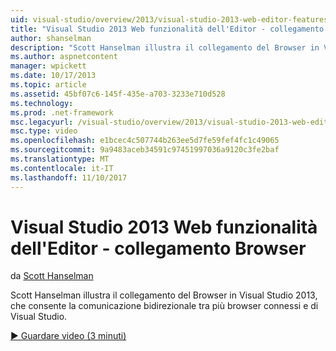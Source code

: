 ```yaml
---
uid: visual-studio/overview/2013/visual-studio-2013-web-editor-features-browser-link
title: "Visual Studio 2013 Web funzionalità dell'Editor - collegamento Browser | Documenti Microsoft"
author: shanselman
description: "Scott Hanselman illustra il collegamento del Browser in Visual Studio 2013, che consente la comunicazione bidirezionale tra più browser connessi e di Visual Studio..."
ms.author: aspnetcontent
manager: wpickett
ms.date: 10/17/2013
ms.topic: article
ms.assetid: 45bf07c6-145f-435e-a703-3233e710d528
ms.technology: 
ms.prod: .net-framework
msc.legacyurl: /visual-studio/overview/2013/visual-studio-2013-web-editor-features-browser-link
msc.type: video
ms.openlocfilehash: e1bcec4c507744b263ee5d7fe59fef4fc1c49065
ms.sourcegitcommit: 9a9483aceb34591c97451997036a9120c3fe2baf
ms.translationtype: MT
ms.contentlocale: it-IT
ms.lasthandoff: 11/10/2017
---
```

<a name="visual-studio-2013-web-editor-features---browser-link"></a>Visual Studio 2013 Web funzionalità dell'Editor - collegamento Browser
====================
da [Scott Hanselman](https://github.com/shanselman)

Scott Hanselman illustra il collegamento del Browser in Visual Studio 2013, che consente la comunicazione bidirezionale tra più browser connessi e di Visual Studio.

[&#9654; Guardare video (3 minuti)](https://channel9.msdn.com/Blogs/ASP-NET-Site-Videos/visual-studio-2013-web-editor-features-browser-link)

